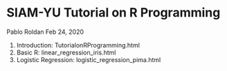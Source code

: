# SIAM-YU Tutorial on R Programming

Pablo Roldan
Feb 24, 2020

1. Introduction: TutorialonRProgramming.html
2. Basic R: linear_regression_iris.html
3. Logistic Regression: logistic_regression_pima.html
